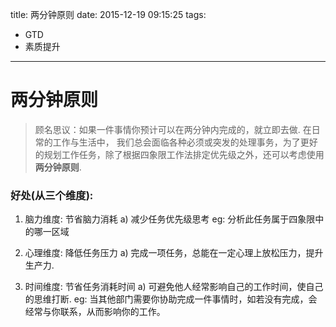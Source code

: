 title: 两分钟原则
date: 2015-12-19 09:15:25
tags: 
- GTD
- 素质提升
---
# 两分钟原则
> 顾名思议：如果一件事情你预计可以在两分钟内完成的，就立即去做.
在日常的工作与生活中， 我们总会面临各种必须或突发的处理事务，为了更好的规划工作任务，除了根据四象限工作法排定优先级之外，还可以考虑使用**两分钟原则**.

### 好处(从三个维度):
1. 脑力维度: 节省脑力消耗
a) 减少任务优先级思考 eg: 分析此任务属于四象限中的哪一区域

2. 心理维度: 降低任务压力
a) 完成一项任务，总能在一定心理上放松压力，提升生产力. 

3. 时间维度: 节省任务消耗时间
a) 可避免他人经常影响自己的工作时间，使自己的思维打断. eg: 当其他部门需要你协助完成一件事情时，如若没有完成，会经常与你联系，从而影响你的工作。
